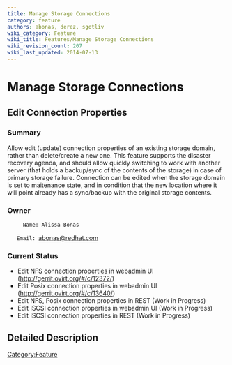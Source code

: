 ```yaml
---
title: Manage Storage Connections
category: feature
authors: abonas, derez, sgotliv
wiki_category: Feature
wiki_title: Features/Manage Storage Connections
wiki_revision_count: 207
wiki_last_updated: 2014-07-13
---
```


# Manage Storage Connections

## Edit Connection Properties

### Summary

Allow edit (update) connection properties of an existing storage domain, rather than delete/create a new one. This feature supports the disaster recovery agenda, and should allow quickly switching to work with another server (that holds a backup/sync of the contents of the storage) in case of primary storage failure. Connection can be edited when the storage domain is set to maitenance state, and in condition that the new location where it will point already has a sync/backup with the original storage contents.

### Owner

         Name: Alissa Bonas
`   Email: `<abonas@redhat.com>

### Current Status

*   Edit NFS connection properties in webadmin UI (http://gerrit.ovirt.org/#/c/12372/)
*   Edit Posix connection properties in webadmin UI (http://gerrit.ovirt.org/#/c/13640/)
*   Edit NFS, Posix connection properties in REST (Work in Progress)
*   Edit ISCSI connection properties in webadmin UI (Work in Progress)
*   Edit ISCSI connection properties in REST (Work in Progress)

## Detailed Description

<Category:Feature>
